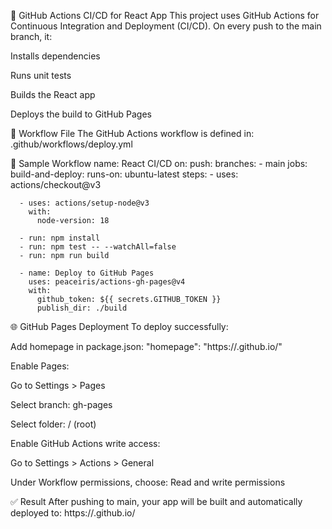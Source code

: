 🚀 GitHub Actions CI/CD for React App
This project uses GitHub Actions for Continuous Integration and Deployment (CI/CD).
On every push to the main branch, it:

Installs dependencies

Runs unit tests

Builds the React app

Deploys the build to GitHub Pages

📁 Workflow File
The GitHub Actions workflow is defined in:
.github/workflows/deploy.yml

📄 Sample Workflow
name: React CI/CD
on:
  push:
    branches:
      - main
jobs:
  build-and-deploy:
    runs-on: ubuntu-latest
    steps:
      - uses: actions/checkout@v3

      - uses: actions/setup-node@v3
        with:
          node-version: 18

      - run: npm install
      - run: npm test -- --watchAll=false
      - run: npm run build

      - name: Deploy to GitHub Pages
        uses: peaceiris/actions-gh-pages@v4
        with:
          github_token: ${{ secrets.GITHUB_TOKEN }}
          publish_dir: ./build
          
🌐 GitHub Pages Deployment
To deploy successfully:

Add homepage in package.json:
"homepage": "https://<your-username>.github.io/<repo-name>"

Enable Pages:

Go to Settings > Pages

Select branch: gh-pages

Select folder: / (root)

Enable GitHub Actions write access:

Go to Settings > Actions > General

Under Workflow permissions, choose: Read and write permissions

✅ Result
After pushing to main, your app will be built and automatically deployed to:
https://<your-username>.github.io/<repo-name>
